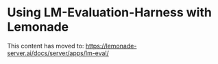 # Using LM-Evaluation-Harness with Lemonade

This content has moved to: https://lemonade-server.ai/docs/server/apps/lm-eval/